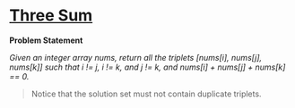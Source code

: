 # [Three Sum](https://leetcode.com/problems/3sum/description/)

**Problem Statement**

_Given an integer array nums, return all the triplets [nums[i], nums[j], nums[k]] such that i != j, i != k, and j != k, and nums[i] + nums[j] + nums[k] == 0._

> Notice that the solution set must not contain duplicate triplets.
